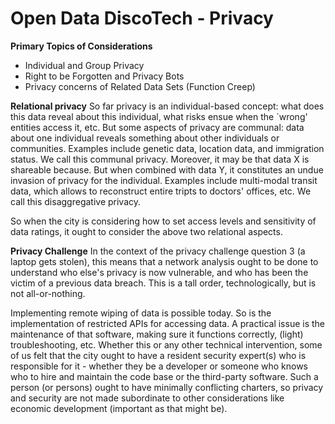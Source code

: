 # Open Data DiscoTech - Privacy
**Primary Topics of Considerations**
- Individual and Group Privacy
- Right to be Forgotten and Privacy Bots
- Privacy concerns of Related Data Sets (Function Creep)

**Relational privacy**
So far privacy is an individual-based concept: what does this data reveal about this individual, what risks ensue when the `wrong' entities access it, etc.
But some aspects of privacy are communal: data about one individual reveals something about other individuals or communities. Examples include genetic data, location data, and immigration status. We call this communal privacy.
Moreover, it may be that data X is shareable because. But when combined with data Y, it constitutes an undue invasion of privacy for the individual. 
Examples include multi-modal transit data, which allows to reconstruct entire tripts to doctors' offices, etc. We call this disaggregative privacy.

So when the city is considering how to set access levels and sensitivity of data ratings, it ought to consider the above two relational aspects.

**Privacy Challenge**
In the context of the privacy challenge question 3 (a laptop gets stolen), this means that a network analysis ought to be done to understand who else's privacy is now vulnerable, and who has been the victim of a previous data breach. 
This is a tall order, technologically, but is not all-or-nothing.

Implementing remote wiping of data is possible today. So is the implementation of restricted APIs for accessing data. A practical issue is the maintenance of that software, making sure it functions correctly, (light) troubleshooting, etc. Whether this or any other technical intervention, some of us felt that the city ought to have a resident security expert(s) who is responsible for it - whether they be a developer or someone who knows who to hire and maintain the code base or the third-party software. Such a person (or persons) ought to have minimally conflicting charters, so privacy and security are not made subordinate to other considerations like economic development (important as that might be).
